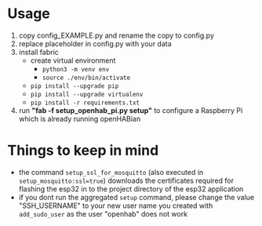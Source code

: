 # Usage

1. copy config_EXAMPLE.py and rename the copy to config.py
2. replace placeholder in config.py with your data
3. install fabric
    - create virtual environment
        - `python3 -m venv env`
        - `source ./env/bin/activate`
    - `pip install --upgrade pip`
    - `pip install --upgrade virtualenv`
    - `pip install -r requirements.txt`
4. run **"fab -f setup_openhab_pi.py setup"** to configure a Raspberry Pi which is already running openHABian

# Things to keep in mind
- the command `setup_ssl_for_mosquitto` (also executed in `setup_mosquitto:ssl=true`) downloads the certificates required for flashing the esp32 in to the project directory of the esp32 application
- if you dont run the aggregated `setup` command, please change the value "SSH_USERNAME" to your new user name you created with `add_sudo_user` as the user "openhab" does not work